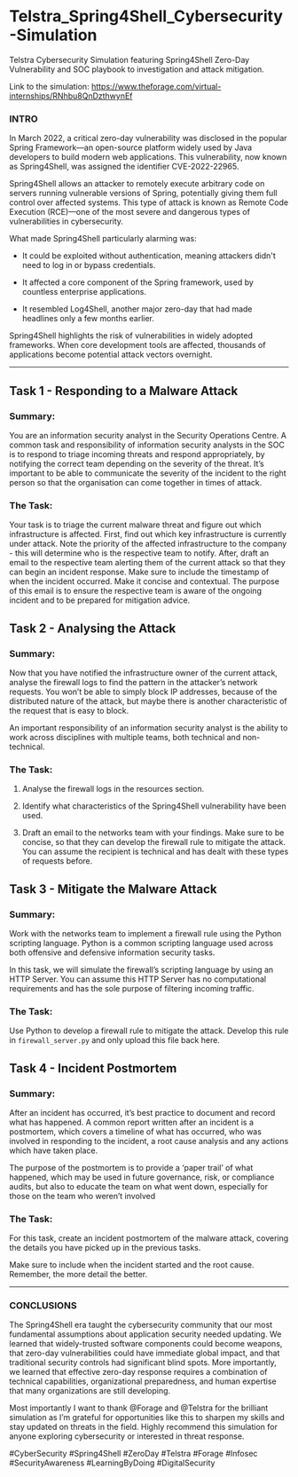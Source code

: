 # Telstra_Spring4Shell_Cybersecurity-Simulation
Telstra Cybersecurity Simulation featuring Spring4Shell Zero-Day Vulnerability and SOC playbook to investigation and attack mitigation.

Link to the simulation: https://www.theforage.com/virtual-internships/RNhbu8QnDzthwynEf

### INTRO

In March 2022, a critical zero-day vulnerability was disclosed in the popular Spring Framework—an open-source platform widely used by Java developers to build modern web applications. This vulnerability, now known as Spring4Shell, was assigned the identifier CVE-2022-22965.

Spring4Shell allows an attacker to remotely execute arbitrary code on servers running vulnerable versions of Spring, potentially giving them full control over affected systems. This type of attack is known as Remote Code Execution (RCE)—one of the most severe and dangerous types of vulnerabilities in cybersecurity.

What made Spring4Shell particularly alarming was:

- It could be exploited without authentication, meaning attackers didn't need to log in or bypass credentials.

- It affected a core component of the Spring framework, used by countless enterprise applications.

- It resembled Log4Shell, another major zero-day that had made headlines only a few months earlier.

Spring4Shell highlights the risk of vulnerabilities in widely adopted frameworks. When core development tools are affected, thousands of applications become potential attack vectors overnight.

---


## Task 1 - Responding to a Malware Attack

### Summary:
You are an information security analyst in the Security Operations Centre. A common task and responsibility of information security analysts in the SOC is to respond to triage incoming threats and respond appropriately, by notifying the correct team depending on the severity of the threat. It’s important to be able to communicate the severity of the incident to the right person so that the organisation can come together in times of attack.

### The Task:
Your task is to triage the current malware threat and figure out which infrastructure is affected.
First, find out which key infrastructure is currently under attack. Note the priority of the affected infrastructure to the company - this will determine who is the respective team to notify.
After, draft an email to the respective team alerting them of the current attack so that they can begin an incident response. Make sure to include the timestamp of when the incident occurred. Make it concise and contextual.
The purpose of this email is to ensure the respective team is aware of the ongoing incident and to be prepared for mitigation advice.


## Task 2 - Analysing the Attack

### Summary:
Now that you have notified the infrastructure owner of the current attack, analyse the firewall logs to find the pattern in the attacker’s network requests. You won’t be able to simply block IP addresses, because of the distributed nature of the attack, but maybe there is another characteristic of the request that is easy to block.

An important responsibility of an information security analyst is the ability to work across disciplines with multiple teams, both technical and non-technical.

### The Task:
1. Analyse the firewall logs in the resources section.

2. Identify what characteristics of the Spring4Shell vulnerability have been used.

3.  Draft an email to the networks team with your findings. Make sure to be concise, so that they can develop the firewall rule to mitigate the attack. You can assume the recipient is technical and has dealt with these types of requests before.

## Task 3 - Mitigate the Malware Attack 

### Summary:
Work with the networks team to implement a firewall rule using the Python scripting language. Python is a common scripting language used across both offensive and defensive information security tasks.

In this task, we will simulate the firewall’s scripting language by using an HTTP Server. You can assume this HTTP Server has no computational requirements and has the sole purpose of filtering incoming traffic.

### The Task: 
Use Python to develop a firewall rule to mitigate the attack. Develop this rule in `firewall_server.py` and only upload this file back here.

## Task 4 - Incident Postmortem

### Summary: 
After an incident has occurred, it’s best practice to document and record what has happened. A common report written after an incident is a postmortem, which covers a timeline of what has occurred, who was involved in responding to the incident, a root cause analysis and any actions which have taken place.

The purpose of the postmortem is to provide a ‘paper trail’ of what happened, which may be used in future governance, risk, or compliance audits, but also to educate the team on what went down, especially for those on the team who weren’t involved

### The Task:
For this task, create an incident postmortem of the malware attack, covering the details you have picked up in the previous tasks.

Make sure to include when the incident started and the root cause. Remember, the more detail the better.

---


### CONCLUSIONS

The Spring4Shell era taught the cybersecurity community that our most fundamental assumptions about application security needed updating. We learned that widely-trusted software components could become weapons, that zero-day vulnerabilities could have immediate global impact, and that traditional security controls had significant blind spots.
More importantly, we learned that effective zero-day response requires a combination of technical capabilities, organizational preparedness, and human expertise that many organizations are still developing.

Most importantly I want to thank @Forage and @Telstra for the brilliant simulation as I’m grateful for opportunities like this to sharpen my skills and stay updated on threats in the field. Highly recommend this simulation for anyone exploring cybersecurity or interested in threat response.

#CyberSecurity #Spring4Shell #ZeroDay #Telstra #Forage #Infosec #SecurityAwareness #LearningByDoing #DigitalSecurity
